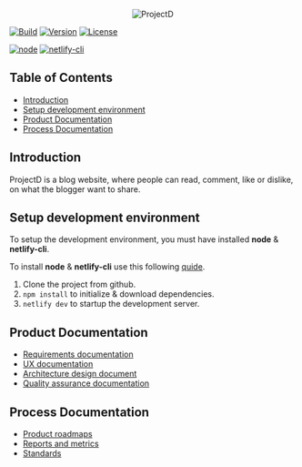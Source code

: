 <div align="center">

![ProjectD](https://drive.google.com/uc?export=view&id=1ueq4ihuiduU984P5iKqIdljQaFTGWEOh)

</div>

[![Build](https://img.shields.io/netlify/eef90d0f-016a-4017-9e83-8ab4ffd8958f?style=for-the-badge&logo=netlify&logoColor=#00C7B7)](https://sunny-cassata-fd4c22.netlify.app/)
[![Version](https://img.shields.io/github/package-json/v/Hulle107/ProjectD?style=for-the-badge)](package.json)
[![License](https://img.shields.io/github/license/Hulle107/ProjectD?style=for-the-badge)](LICENSE)

[![node](https://img.shields.io/badge/node-%5E16.0.0-informational?style=flat-square)](https://nodejs.org/en/)
[![netlify-cli](https://img.shields.io/badge/netlify--cli-%5E11.5.1-informational?style=flat-square)](https://www.npmjs.com/package/netlify-cli)

## Table of Contents

- [Introduction](#introduction)
- [Setup development environment](#setup-development-environment)
- [Product Documentation](#product-documentation)
- [Process Documentation](#process-documentation)

## Introduction

ProjectD is a blog website, where people can read, comment, like or dislike, on what the blogger want to share.

## Setup development environment

To setup the development environment, you must have installed **node** & **netlify-cli**.

To install **node** & **netlify-cli** use this following [quide](https://docs.netlify.com/cli/get-started/).

1. Clone the project from github.
2. `npm install` to initialize & download dependencies.
3. `netlify dev` to startup the development server.

## Product Documentation

- [Requirements documentation]()
- [UX documentation]()
- [Architecture design document]()
- [Quality assurance documentation]()

## Process Documentation

- [Product roadmaps]()
- [Reports and metrics]()
- [Standards]()